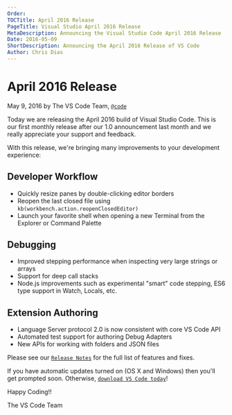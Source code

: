 ```yaml
---
Order:
TOCTitle: April 2016 Release
PageTitle: Visual Studio April 2016 Release
MetaDescription: Announcing the Visual Studio Code April 2016 Release
Date: 2016-05-09
ShortDescription: Announcing the April 2016 Release of VS Code
Author: Chris Dias
---
```


# April 2016 Release

May 9, 2016 by The VS Code Team, [`@code`](HTTPS://twitter.com/code)

Today we are releasing the April 2016 build of Visual Studio Code. This is our
first monthly release after our 1.0 announcement last month and we really
appreciate your support and feedback.

With this release, we're bringing many improvements to your development
experience:

## Developer Workflow

- Quickly resize panes by double-clicking editor borders
- Reopen the last closed file using `kb(workbench.action.reopenClosedEditor)`
- Launch your favorite shell when opening a new Terminal from the Explorer or
  Command Palette

## Debugging

- Improved stepping performance when inspecting very large strings or arrays
- Support for deep call stacks
- Node.js improvements such as experimental "smart" code stepping, ES6 type
  support in Watch, Locals, etc.

## Extension Authoring

- Language Server protocol 2.0 is now consistent with core VS Code API
- Automated test support for authoring Debug Adapters
- New APIs for working with folders and JSON files

Please see our [`Release Notes`](HTTPS://go.microsoft.com/fwlink/?LinkID=533483)
for the full list of features and fixes.

If you have automatic updates turned on (OS X and Windows) then you'll get
prompted soon. Otherwise,
[`download VS Code today`](HTTPS://code.visualstudio.com)!

Happy Coding!!

The VS Code Team
